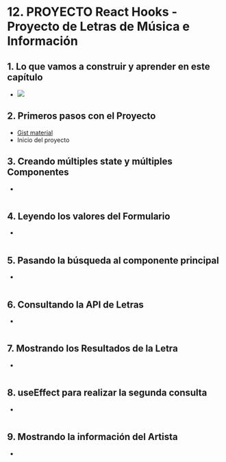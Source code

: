 # 12. PROYECTO React Hooks - Proyecto de Letras de Música e Información

## 1. Lo que vamos a construir y aprender en este capítulo
- ![](https://trello-attachments.s3.amazonaws.com/5b014dcaf4507eacfc1b4540/5d7fef6652faf333827e91c3/f6fb85df221d4cabbdf4b12814697b69/image.png)
## 2. Primeros pasos con el Proyecto
- [Gist material](https://gist.github.com/juanpablogdl/913aa9fb212bee2815291b5228cfbfef)
- Inicio del proyecto
## 3. Creando múltiples state y múltiples Componentes
- 
```js
```
## 4. Leyendo los valores del Formulario
- 
```js
```
## 5. Pasando la búsqueda al componente principal
- 
```js
```
## 6. Consultando la API de Letras
- 
```js
```
## 7. Mostrando los Resultados de la Letra
- 
```js
```
## 8. useEffect para realizar la segunda consulta
- 
```js
```
## 9. Mostrando la información del Artista
- 
```js
```
